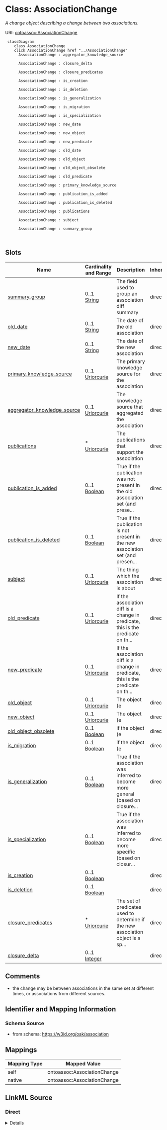 

# Class: AssociationChange


_A change object describing a change between two associations._





URI: [ontoassoc:AssociationChange](https://w3id.org/oak/association/AssociationChange)






```{mermaid}
 classDiagram
    class AssociationChange
    click AssociationChange href "../AssociationChange"
      AssociationChange : aggregator_knowledge_source
        
      AssociationChange : closure_delta
        
      AssociationChange : closure_predicates
        
      AssociationChange : is_creation
        
      AssociationChange : is_deletion
        
      AssociationChange : is_generalization
        
      AssociationChange : is_migration
        
      AssociationChange : is_specialization
        
      AssociationChange : new_date
        
      AssociationChange : new_object
        
      AssociationChange : new_predicate
        
      AssociationChange : old_date
        
      AssociationChange : old_object
        
      AssociationChange : old_object_obsolete
        
      AssociationChange : old_predicate
        
      AssociationChange : primary_knowledge_source
        
      AssociationChange : publication_is_added
        
      AssociationChange : publication_is_deleted
        
      AssociationChange : publications
        
      AssociationChange : subject
        
      AssociationChange : summary_group
        
      
```




<!-- no inheritance hierarchy -->


## Slots

| Name | Cardinality and Range | Description | Inheritance |
| ---  | --- | --- | --- |
| [summary_group](summary_group.md) | 0..1 <br/> [String](String.md) | The field used to group an association diff summary | direct |
| [old_date](old_date.md) | 0..1 <br/> [String](String.md) | The date of the old association | direct |
| [new_date](new_date.md) | 0..1 <br/> [String](String.md) | The date of the new association | direct |
| [primary_knowledge_source](primary_knowledge_source.md) | 0..1 <br/> [Uriorcurie](Uriorcurie.md) | The primary knowledge source for the association | direct |
| [aggregator_knowledge_source](aggregator_knowledge_source.md) | 0..1 <br/> [Uriorcurie](Uriorcurie.md) | The knowledge source that aggregated the association | direct |
| [publications](publications.md) | * <br/> [Uriorcurie](Uriorcurie.md) | The publications that support the association | direct |
| [publication_is_added](publication_is_added.md) | 0..1 <br/> [Boolean](Boolean.md) | True if the publication was not present in the old association set (and prese... | direct |
| [publication_is_deleted](publication_is_deleted.md) | 0..1 <br/> [Boolean](Boolean.md) | True if the publication is not present in the new association set (and presen... | direct |
| [subject](subject.md) | 0..1 <br/> [Uriorcurie](Uriorcurie.md) | The thing which the association is about | direct |
| [old_predicate](old_predicate.md) | 0..1 <br/> [Uriorcurie](Uriorcurie.md) | If the association diff is a change in predicate, this is the predicate on th... | direct |
| [new_predicate](new_predicate.md) | 0..1 <br/> [Uriorcurie](Uriorcurie.md) | If the association diff is a change in predicate, this is the predicate on th... | direct |
| [old_object](old_object.md) | 0..1 <br/> [Uriorcurie](Uriorcurie.md) | The object (e | direct |
| [new_object](new_object.md) | 0..1 <br/> [Uriorcurie](Uriorcurie.md) | The object (e | direct |
| [old_object_obsolete](old_object_obsolete.md) | 0..1 <br/> [Boolean](Boolean.md) | if the object (e | direct |
| [is_migration](is_migration.md) | 0..1 <br/> [Boolean](Boolean.md) | if the object (e | direct |
| [is_generalization](is_generalization.md) | 0..1 <br/> [Boolean](Boolean.md) | True if the association was inferred to become more general (based on closure... | direct |
| [is_specialization](is_specialization.md) | 0..1 <br/> [Boolean](Boolean.md) | True if the association was inferred to become more specific (based on closur... | direct |
| [is_creation](is_creation.md) | 0..1 <br/> [Boolean](Boolean.md) |  | direct |
| [is_deletion](is_deletion.md) | 0..1 <br/> [Boolean](Boolean.md) |  | direct |
| [closure_predicates](closure_predicates.md) | * <br/> [Uriorcurie](Uriorcurie.md) | The set of predicates used to determine if the new association object is a sp... | direct |
| [closure_delta](closure_delta.md) | 0..1 <br/> [Integer](Integer.md) |  | direct |









## Comments

* the change may be between associations in the same set at different times, or associations from different sources.

## Identifier and Mapping Information







### Schema Source


* from schema: https://w3id.org/oak/association




## Mappings

| Mapping Type | Mapped Value |
| ---  | ---  |
| self | ontoassoc:AssociationChange |
| native | ontoassoc:AssociationChange |







## LinkML Source

<!-- TODO: investigate https://stackoverflow.com/questions/37606292/how-to-create-tabbed-code-blocks-in-mkdocs-or-sphinx -->

### Direct

<details>
```yaml
name: AssociationChange
description: A change object describing a change between two associations.
comments:
- the change may be between associations in the same set at different times, or associations
  from different sources.
from_schema: https://w3id.org/oak/association
slots:
- summary_group
- old_date
- new_date
- primary_knowledge_source
- aggregator_knowledge_source
- publications
- publication_is_added
- publication_is_deleted
- subject
- old_predicate
- new_predicate
- old_object
- new_object
- old_object_obsolete
- is_migration
- is_generalization
- is_specialization
- is_creation
- is_deletion
- closure_predicates
- closure_delta

```
</details>

### Induced

<details>
```yaml
name: AssociationChange
description: A change object describing a change between two associations.
comments:
- the change may be between associations in the same set at different times, or associations
  from different sources.
from_schema: https://w3id.org/oak/association
attributes:
  summary_group:
    name: summary_group
    description: The field used to group an association diff summary
    from_schema: https://w3id.org/oak/association
    rank: 1000
    alias: summary_group
    owner: AssociationChange
    domain_of:
    - AssociationChange
    range: string
  old_date:
    name: old_date
    description: The date of the old association
    from_schema: https://w3id.org/oak/association
    rank: 1000
    is_a: date
    mixins:
    - diff_slot
    alias: old_date
    owner: AssociationChange
    domain_of:
    - AssociationChange
    range: string
  new_date:
    name: new_date
    description: The date of the new association
    from_schema: https://w3id.org/oak/association
    rank: 1000
    is_a: date
    mixins:
    - diff_slot
    alias: new_date
    owner: AssociationChange
    domain_of:
    - AssociationChange
    range: string
  primary_knowledge_source:
    name: primary_knowledge_source
    description: The primary knowledge source for the association
    from_schema: https://w3id.org/oak/association
    rank: 1000
    slot_uri: biolink:primary_knowledge_source
    alias: primary_knowledge_source
    owner: AssociationChange
    domain_of:
    - PositiveOrNegativeAssociation
    - ParserConfiguration
    - AssociationChange
    range: uriorcurie
  aggregator_knowledge_source:
    name: aggregator_knowledge_source
    description: The knowledge source that aggregated the association
    from_schema: https://w3id.org/oak/association
    rank: 1000
    slot_uri: biolink:aggregator_knowledge_source
    alias: aggregator_knowledge_source
    owner: AssociationChange
    domain_of:
    - PositiveOrNegativeAssociation
    - ParserConfiguration
    - AssociationChange
    range: uriorcurie
  publications:
    name: publications
    description: The publications that support the association
    from_schema: https://w3id.org/oak/association
    rank: 1000
    slot_uri: biolink:publications
    alias: publications
    owner: AssociationChange
    domain_of:
    - PositiveOrNegativeAssociation
    - AssociationChange
    range: uriorcurie
    multivalued: true
  publication_is_added:
    name: publication_is_added
    description: True if the publication was not present in the old association set
      (and present in the new)
    from_schema: https://w3id.org/oak/association
    rank: 1000
    mixins:
    - diff_slot
    alias: publication_is_added
    owner: AssociationChange
    domain_of:
    - AssociationChange
    range: boolean
  publication_is_deleted:
    name: publication_is_deleted
    description: True if the publication is not present in the new association set
      (and present in the old)
    from_schema: https://w3id.org/oak/association
    rank: 1000
    mixins:
    - diff_slot
    alias: publication_is_deleted
    owner: AssociationChange
    domain_of:
    - AssociationChange
    range: boolean
  subject:
    name: subject
    description: The thing which the association is about.
    comments:
    - it is conventional for the subject to be the "entity" and the object to be the
      ontological descriptor
    from_schema: https://w3id.org/oak/association
    exact_mappings:
    - oa:hasBody
    rank: 1000
    slot_uri: rdf:subject
    alias: subject
    owner: AssociationChange
    domain_of:
    - PositiveOrNegativeAssociation
    - AssociationChange
    slot_group: core_triple
    range: uriorcurie
  old_predicate:
    name: old_predicate
    description: If the association diff is a change in predicate, this is the predicate
      on the old association
    from_schema: https://w3id.org/oak/association
    rank: 1000
    is_a: predicate
    mixins:
    - diff_slot
    alias: old_predicate
    owner: AssociationChange
    domain_of:
    - AssociationChange
    range: uriorcurie
  new_predicate:
    name: new_predicate
    description: If the association diff is a change in predicate, this is the predicate
      on the new association
    from_schema: https://w3id.org/oak/association
    rank: 1000
    is_a: predicate
    mixins:
    - diff_slot
    alias: new_predicate
    owner: AssociationChange
    domain_of:
    - AssociationChange
    range: uriorcurie
  old_object:
    name: old_object
    description: The object (e.g. term) on the old association
    from_schema: https://w3id.org/oak/association
    rank: 1000
    is_a: object
    mixins:
    - diff_slot
    alias: old_object
    owner: AssociationChange
    domain_of:
    - AssociationChange
    range: uriorcurie
  new_object:
    name: new_object
    description: The object (e.g. term) on the new association
    from_schema: https://w3id.org/oak/association
    rank: 1000
    is_a: object
    mixins:
    - diff_slot
    alias: new_object
    owner: AssociationChange
    domain_of:
    - AssociationChange
    range: uriorcurie
  old_object_obsolete:
    name: old_object_obsolete
    description: if the object (e.g. term) of the old object has been obsoleted, this
      is true
    from_schema: https://w3id.org/oak/association
    rank: 1000
    mixins:
    - diff_slot
    alias: old_object_obsolete
    owner: AssociationChange
    domain_of:
    - AssociationChange
    range: boolean
  is_migration:
    name: is_migration
    description: if the object (e.g. term) of the old object has been obsoleted, and
      the object has been migrated (either automatically or manually) to a new object
      based on obsoletion migration metadata, this is True
    from_schema: https://w3id.org/oak/association
    rank: 1000
    mixins:
    - diff_slot
    alias: is_migration
    owner: AssociationChange
    domain_of:
    - AssociationChange
    range: boolean
  is_generalization:
    name: is_generalization
    description: True if the association was inferred to become more general (based
      on closure predicates). Note that depending on the tool, this may be inferred,
      if there is no explicit association-level migration information.
    from_schema: https://w3id.org/oak/association
    rank: 1000
    mixins:
    - diff_slot
    alias: is_generalization
    owner: AssociationChange
    domain_of:
    - AssociationChange
    range: boolean
  is_specialization:
    name: is_specialization
    description: True if the association was inferred to become more specific (based
      on closure predicates). Note that depending on the tool, this may be inferred,
      if there is no explicit association-level migration information.
    from_schema: https://w3id.org/oak/association
    rank: 1000
    mixins:
    - diff_slot
    alias: is_specialization
    owner: AssociationChange
    domain_of:
    - AssociationChange
    range: boolean
  is_creation:
    name: is_creation
    from_schema: https://w3id.org/oak/association
    rank: 1000
    mixins:
    - diff_slot
    alias: is_creation
    owner: AssociationChange
    domain_of:
    - AssociationChange
    range: boolean
  is_deletion:
    name: is_deletion
    from_schema: https://w3id.org/oak/association
    rank: 1000
    mixins:
    - diff_slot
    alias: is_deletion
    owner: AssociationChange
    domain_of:
    - AssociationChange
    range: boolean
  closure_predicates:
    name: closure_predicates
    description: The set of predicates used to determine if the new association object
      is a specialization or generalization of the old one.
    from_schema: https://w3id.org/oak/association
    rank: 1000
    alias: closure_predicates
    owner: AssociationChange
    domain_of:
    - AssociationChange
    range: uriorcurie
    multivalued: true
  closure_delta:
    name: closure_delta
    from_schema: https://w3id.org/oak/association
    rank: 1000
    alias: closure_delta
    owner: AssociationChange
    domain_of:
    - AssociationChange
    range: integer

```
</details>